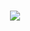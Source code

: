<h1 align="center">
  <img src="http://readme-typing-svg.herokuapp.com?color=%234B3BF7&lines=%E6%82%A8%E5%A5%BD%EF%BC%8C%E6%88%91%E5%8F%AB%E6%B1%A4%E4%B9%BE%E5%8D%8E" >
</h1>
